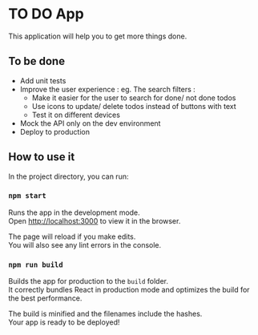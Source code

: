 # TO DO App

This application will help you to get more things done.

## To be done 

- Add unit tests
- Improve the user experience : eg. The search filters : 
   * Make it easier for the user to search for done/ not done todos
   * Use icons to update/ delete todos instead of buttons with text
   * Test it on different devices
 - Mock the API only on the dev environment
 - Deploy to production

## How to use it

In the project directory, you can run:

### `npm start`

Runs the app in the development mode.\
Open [http://localhost:3000](http://localhost:3000) to view it in the browser.

The page will reload if you make edits.\
You will also see any lint errors in the console.


### `npm run build`

Builds the app for production to the `build` folder.\
It correctly bundles React in production mode and optimizes the build for the best performance.

The build is minified and the filenames include the hashes.\
Your app is ready to be deployed!
